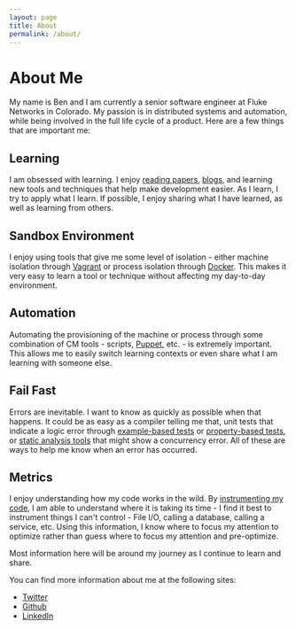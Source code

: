 ```yaml
---
layout: page
title: About
permalink: /about/
---
```


# About Me
My name is Ben and I am currently a senior software engineer at Fluke Networks in Colorado. My passion is in 
distributed systems and automation, while being involved in the full life cycle of a product. Here are a few things 
that are important me:

## Learning
I am obsessed with learning. I enjoy [reading papers](https://github.com/papers-we-love/papers-we-love), 
[blogs](http://www.bailis.org/blog/), and learning new tools and techniques that help make development easier.  As I 
learn, I try to apply what I learn. If possible, I enjoy sharing what I have learned, as well as learning from others. 

## Sandbox Environment
I enjoy using tools that give me some level of isolation - either machine isolation through [Vagrant](www.vagrantup.com) 
or process isolation through [Docker](www.docker.com). This makes it very easy to learn a tool or technique without 
affecting my day-to-day environment.

## Automation
Automating the provisioning of the machine or process through some combination of CM tools - scripts, 
[Puppet](http://docs.puppetlabs.com/puppet), etc. - is extremely important. This allows me to easily switch learning 
contexts or even share what I am learning with someone else.

## Fail Fast
Errors are inevitable. I want to know as quickly as possible when that happens. It could be as easy as a compiler 
telling me that, unit tests that indicate a logic error through [example-based tests](http://junit.org/) or 
[property-based tests](https://github.com/pholser/junit-quickcheck), or [static analysis tools](http://findbugs.sourceforge.net/)
that might show a concurrency error. All of these are ways to help me know when an error has occurred.

## Metrics
I enjoy understanding how my code works in the wild. By [instrumenting my code](https://dropwizard.github.io/metrics),
I am able to understand where it is taking its time - I find it best to instrument things I can't control - File I/O, 
calling a database, calling a service, etc. Using this information, I know where to focus my attention to optimize
rather than guess where to focus my attention and pre-optimize.

Most information here will be around my journey as I continue to learn and share.

You can find more information about me at the following sites:

* [Twitter](https://twitter.com/4BitBen)
* [Github](https://github.com/4BitBen)
* [LinkedIn](https://www.linkedin.com/in/4BitBen)
